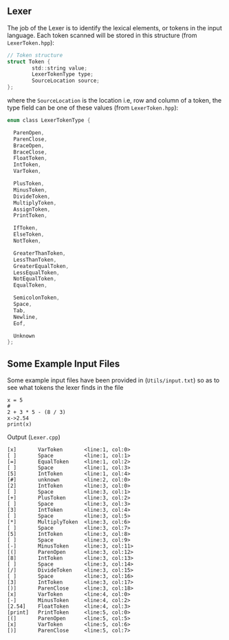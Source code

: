 
## Lexer

The job of the Lexer is to identify the lexical elements, or tokens in the input language.
Each token scanned will be stored in this structure (from `LexerToken.hpp`):

```c
// Token structure
struct Token {
        std::string value;
        LexerTokenType type;
        SourceLocation source;
};
```
where the `SourceLocation` is the location i.e, row and column of a token, the type field can be one of these values (from `LexerToken.hpp`):

```c
enum class LexerTokenType {

  ParenOpen,
  ParenClose,
  BraceOpen,
  BraceClose,
  FloatToken,
  IntToken,
  VarToken,

  PlusToken,
  MinusToken,
  DivideToken,
  MultiplyToken,
  AssignToken,
  PrintToken,

  IfToken,
  ElseToken,
  NotToken,

  GreaterThanToken,
  LessThanToken,
  GreaterEqualToken,
  LessEqualToken,
  NotEqualToken,
  EqualToken,

  SemicolonToken,
  Space,
  Tab,
  Newline,
  Eof,

  Unknown
};
```


## Some Example Input Files

Some example input files have been provided in (`Utils/input.txt`) so as to see what tokens the lexer finds in the file

```
x = 5
#
2 + 3 * 5 - (8 / 3)
x->2.54
print(x)
```

Output (`Lexer.cpp`) 

```
[x]       VarToken       <line:1, col:0>
[ ]       Space          <line:1, col:1>
[=]       EqualToken     <line:1, col:2>
[ ]       Space          <line:1, col:3>
[5]       IntToken       <line:1, col:4>
[#]       unknown        <line:2, col:0>
[2]       IntToken       <line:3, col:0>
[ ]       Space          <line:3, col:1>
[+]       PlusToken      <line:3, col:2>
[ ]       Space          <line:3, col:3>
[3]       IntToken       <line:3, col:4>
[ ]       Space          <line:3, col:5>
[*]       MultiplyToken  <line:3, col:6>
[ ]       Space          <line:3, col:7>
[5]       IntToken       <line:3, col:8>
[ ]       Space          <line:3, col:9>
[-]       MinusToken     <line:3, col:11>
[(]       ParenOpen      <line:3, col:12>
[8]       IntToken       <line:3, col:13>
[ ]       Space          <line:3, col:14>
[/]       DivideToken    <line:3, col:15>
[ ]       Space          <line:3, col:16>
[3]       IntToken       <line:3, col:17>
[)]       ParenClose     <line:3, col:18>
[x]       VarToken       <line:4, col:0>
[-]       MinusToken     <line:4, col:2>
[2.54]    FloatToken     <line:4, col:3>
[print]   PrintToken     <line:5, col:0>
[(]       ParenOpen      <line:5, col:5>
[x]       VarToken       <line:5, col:6>
[)]       ParenClose     <line:5, col:7>

```

